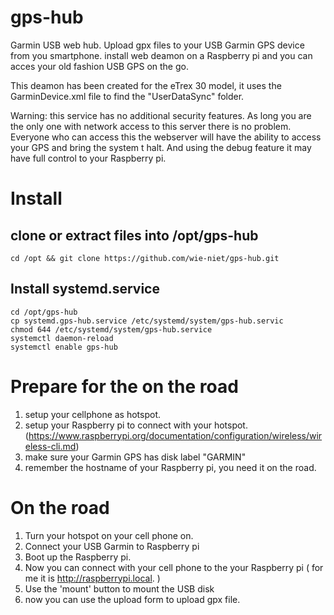 # gps-hub
Garmin USB web hub. Upload gpx files to your USB Garmin GPS device from you smartphone.
install web deamon on a Raspberry pi and you can acces your old fashion USB GPS on the go.

This deamon has been created for the eTrex 30 model, it uses the GarminDevice.xml file to find the "UserDataSync" folder.

Warning: this service has no additional security features. As long you are the only one with network access to this server there is no problem. Everyone who can access this the webserver will have the ability to access your GPS and bring the system t halt. And using the debug feature it may have full control to your Raspberry pi.

# Install 
  
## clone or extract files into /opt/gps-hub
```
cd /opt && git clone https://github.com/wie-niet/gps-hub.git
```


## Install systemd.service
```
cd /opt/gps-hub
cp systemd.gps-hub.service /etc/systemd/system/gps-hub.servic
chmod 644 /etc/systemd/system/gps-hub.service
systemctl daemon-reload
systemctl enable gps-hub
```

# Prepare for the on the road
1. setup your cellphone as hotspot.  
2. setup your Raspberry pi to connect with your hotspot. (https://www.raspberrypi.org/documentation/configuration/wireless/wireless-cli.md)
3. make sure your Garmin GPS has disk label "GARMIN"
4. remember the hostname of your Raspberry pi, you need it on the road.

# On the road
1. Turn your hotspot on your cell phone on.
2. Connect your USB Garmin to Raspberry pi
3. Boot up the Raspberry pi. 
4. Now you can connect with your cell phone to the your Raspberry pi ( for me it is http://raspberrypi.local. )
5. Use the 'mount' button to mount the USB disk
6. now you can use the upload form to upload gpx file.

